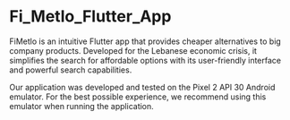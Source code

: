 # Fi_Metlo_Flutter_App
FiMetlo is an intuitive Flutter app that provides cheaper alternatives to big company products. Developed for the Lebanese economic crisis, it simplifies the search for affordable options with its user-friendly interface and powerful search capabilities.

Our application was developed and tested on the Pixel 2 API 30 Android emulator. 
For the best possible experience, we recommend using this emulator when running the application.
